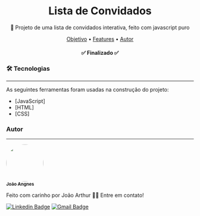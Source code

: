 <h1 align="center">Lista de Convidados</h1>

<p align="center"> 📃 Projeto de uma lista de convidados interativa, feito com javascript puro </p>

<p align="center">
 <a href="#objetivo">Objetivo</a> •
 <a href="#features">Features</a> • 
 <a href="#autor">Autor</a>
</p>

<h4 align="center"> 
	✅ Finalizado ✅
</h4>

### 🛠 Tecnologias
---

As seguintes ferramentas foram usadas na construção do projeto:

- [JavaScript]
- [HTML]
- [CSS]


### Autor
---

<a href="https://github.com/joaoangnes">
 <img style="border-radius: 50%;" src="" width="100px;" alt=""/>
 <br />
 <sub><b>João Angnes</b></sub></a> <a href="https://github.com/joaoangnes"></a>


Feito com carinho por João Arthur 👋🏽 Entre em contato!

[![Linkedin Badge](https://img.shields.io/badge/-João-blue?style=flat-square&logo=Linkedin&logoColor=white&link=https://www.linkedin.com/in/joão-arthur-zambirão-angnes-7675a0208/)](https://www.linkedin.com/in/joão-arthur-zambirão-angnes-7675a0208/) 
[![Gmail Badge](https://img.shields.io/badge/-joao.angnes@gmail.com-c14438?style=flat-square&logo=Gmail&logoColor=white&link=joao.angnes@gmail.com)](joao.angnes@gmail.com)
